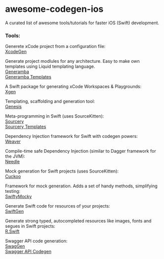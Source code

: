 # awesome-codegen-ios
A curated list of awesome tools/tutorials for faster iOS (Swift) development.

### Tools: <br/>

Generete xCode project from a configuration file: <br/>
[XcodeGen](https://github.com/yonaskolb/XcodeGen) <br/>

Generate project modlules for any architecture. Easy to make own templates using Liquid templating language. <br/>
[Generamba](https://github.com/strongself/Generamba) <br/>
[Generamba Templates](https://github.com/strongself/generamba-catalog) <br/>

A Swift package for generating xCode Workspaces & Playgrounds: <br/>
[Xgen](https://github.com/JohnSundell/Xgen) <br/>

Templating, scaffolding and generation tool: <br/>
[Genesis](https://github.com/yonaskolb/Genesis) <br/>

Meta-programming in Swift (uses SourceKitten): <br/>
[Sourcery](https://github.com/krzysztofzablocki/Sourcery) <br/>
[Sourcery Templates](https://github.com/AliSoftware/SourceryTemplates) <br/>

Dependency Injection framework for Swift with codegen powers: <br/>
[Weaver](https://github.com/scribd/Weaver) <br/>

Compile-time safe Dependency Injection (similar to Dagger framework for the JVM): <br/>
[Needle](https://github.com/uber/needle) <br/>

Mock generation for Swift projects (uses SourceKitten): <br/>
[Cuckoo](https://github.com/Brightify/Cuckoo) <br/>

Framework for mock generation. Adds a set of handy methods, simplifying testing: <br/>
[SwiftyMocky](https://github.com/MakeAWishFoundation/SwiftyMocky) <br/>

Generate Swift code for resources of your projects: <br/>
[SwiftGen](https://github.com/SwiftGen/SwiftGen) <br/>

Generate strong typed, autocompleted resources like images, fonts and segues in Swift projects: <br/>
[R.Swift](https://github.com/mac-cain13/R.swift) <br/>

Swagger API code generation: <br/>
[SwagGen](https://github.com/yonaskolb/SwagGen)<br/>
[Swagger API Codegen](https://github.com/swagger-api/swagger-codegen/tree/master/samples/client/petstore/swift) <br/>
